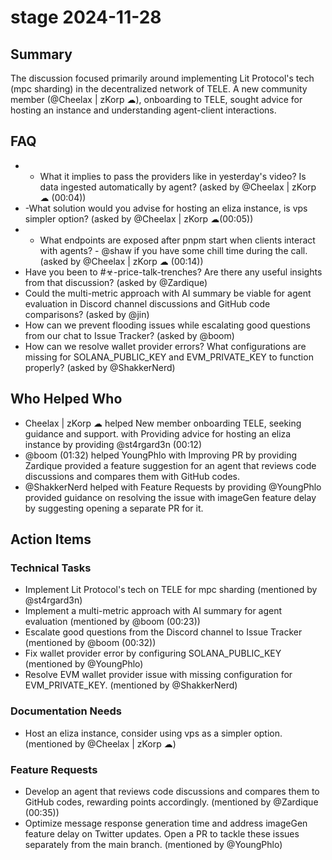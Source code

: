 # stage 2024-11-28

## Summary

The discussion focused primarily around implementing Lit Protocol's tech (mpc sharding) in the decentralized network of TELE. A new community member (@Cheelax | zKorp ☁), onboarding to TELE, sought advice for hosting an instance and understanding agent-client interactions.

## FAQ

-   - What it implies to pass the providers like in yesterday's video? Is data ingested automatically by agent? (asked by @Cheelax | zKorp ☁ (00:04))
- -What solution would you advise for hosting an eliza instance, is vps simpler option? (asked by @Cheelax | zKorp ☁(00:05))
-   - What endpoints are exposed after pnpm start when clients interact with agents? - @shaw if you have some chill time during the call. (asked by @Cheelax | zKorp ☁ (00:14))
- Have you been to #☣-price-talk-trenches? Are there any useful insights from that discussion? (asked by @Zardique)
- Could the multi-metric approach with AI summary be viable for agent evaluation in Discord channel discussions and GitHub code comparisons? (asked by @jin)
- How can we prevent flooding issues while escalating good questions from our chat to Issue Tracker? (asked by @boom)
- How can we resolve wallet provider errors? What configurations are missing for SOLANA_PUBLIC_KEY and EVM_PRIVATE_KEY to function properly? (asked by @ShakkerNerd)

## Who Helped Who

- Cheelax | zKorp ☁ helped New member onboarding TELE, seeking guidance and support. with Providing advice for hosting an eliza instance by providing @st4rgard3n (00:12)
- @boom (01:32) helped YoungPhlo with Improving PR by providing Zardique provided a feature suggestion for an agent that reviews code discussions and compares them with GitHub codes.
- @ShakkerNerd helped with Feature Requests by providing @YoungPhlo provided guidance on resolving the issue with imageGen feature delay by suggesting opening a separate PR for it.

## Action Items

### Technical Tasks

- Implement Lit Protocol's tech on TELE for mpc sharding (mentioned by @st4rgard3n)
- Implement a multi-metric approach with AI summary for agent evaluation (mentioned by @boom (00:23))
- Escalate good questions from the Discord channel to Issue Tracker (mentioned by @boom (00:32))
- Fix wallet provider error by configuring SOLANA_PUBLIC_KEY (mentioned by @YoungPhlo)
- Resolve EVM wallet provider issue with missing configuration for EVM_PRIVATE_KEY. (mentioned by @ShakkerNerd)

### Documentation Needs

- Host an eliza instance, consider using vps as a simpler option. (mentioned by @Cheelax | zKorp ☁)

### Feature Requests

- Develop an agent that reviews code discussions and compares them to GitHub codes, rewarding points accordingly. (mentioned by @Zardique (00:35))
- Optimize message response generation time and address imageGen feature delay on Twitter updates. Open a PR to tackle these issues separately from the main branch. (mentioned by @YoungPhlo)

